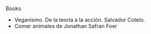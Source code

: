 Books

* Veganismo. De la teoría a la acción. Salvador Cotelo.
* Comer animales de Jonathan Safran Foer
